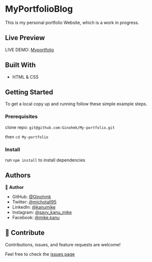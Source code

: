 # MyPortfolioBlog

This is my personal portfolio Website, which is a work in progress.

## Live Preview

LIVE DEMO: [Myportfolio](https://ginohmk.github.io/My-portfolio/)

## Built With

- HTML & CSS

## Getting Started

To get a local copy up and running follow these simple example steps.

### Prerequisites

clone repo: `git@github.com:Ginohmk/My-portfolio.git`

then
`cd My-portfolio`

### Install

run `npm install` to install dependencies

## Authors

👤 **Author**

- GitHub: [@Ginohmk](https://github.com/Ginohmk)
- Twitter: [@michotall95](https://www.twitter.com/michotall95)
- LinkedIn: [@kanumike](https://www.linkedin.com/in/kanu-mike-497119211/)
- Instagram: [@savy_kanu_mike](https/instagram.com/savy_kanu_mike)
- Facebook: [@mike.kanu](https://www.facebook.com/mike.kanu)

## 🤝 Contribute

Contributions, issues, and feature requests are welcome!

Feel free to check the [issues page](../../issues/)


